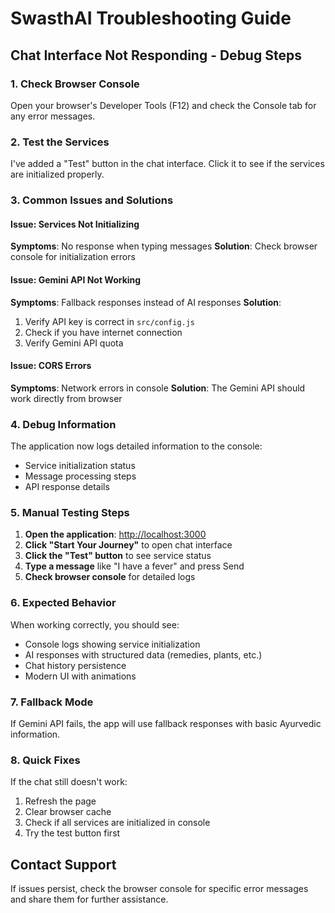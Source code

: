 # SwasthAI Troubleshooting Guide

## Chat Interface Not Responding - Debug Steps

### 1. Check Browser Console

Open your browser's Developer Tools (F12) and check the Console tab for any error messages.

### 2. Test the Services

I've added a "Test" button in the chat interface. Click it to see if the services are initialized properly.

### 3. Common Issues and Solutions

#### Issue: Services Not Initializing

**Symptoms**: No response when typing messages
**Solution**: Check browser console for initialization errors

#### Issue: Gemini API Not Working

**Symptoms**: Fallback responses instead of AI responses
**Solution**:

1. Verify API key is correct in `src/config.js`
2. Check if you have internet connection
3. Verify Gemini API quota

#### Issue: CORS Errors

**Symptoms**: Network errors in console
**Solution**: The Gemini API should work directly from browser

### 4. Debug Information

The application now logs detailed information to the console:

- Service initialization status
- Message processing steps
- API response details

### 5. Manual Testing Steps

1. **Open the application**: <http://localhost:3000>
2. **Click "Start Your Journey"** to open chat interface
3. **Click the "Test" button** to see service status
4. **Type a message** like "I have a fever" and press Send
5. **Check browser console** for detailed logs

### 6. Expected Behavior

When working correctly, you should see:

- Console logs showing service initialization
- AI responses with structured data (remedies, plants, etc.)
- Chat history persistence
- Modern UI with animations

### 7. Fallback Mode

If Gemini API fails, the app will use fallback responses with basic Ayurvedic information.

### 8. Quick Fixes

If the chat still doesn't work:

1. Refresh the page
2. Clear browser cache
3. Check if all services are initialized in console
4. Try the test button first

## Contact Support

If issues persist, check the browser console for specific error messages and share them for further assistance.
